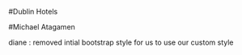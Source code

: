 #Dublin Hotels

#Michael Atagamen

diane : removed intial bootstrap style for us to use our custom style
